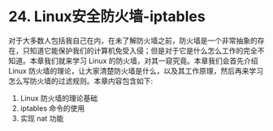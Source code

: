 # 24. Linux安全防火墙-iptables
对于大多数人包括我自己在内，在未了解防火墙之前，防火墙是一个非常抽象的存在，只知道它能保护我们的计算机免受入侵；但是对于它是什么怎么工作的完全不知道。本章我们就来学习 Linux 的防火墙，对其一窥究竟。本章我们会首先介绍Linux 防火墙的理论，让大家清楚防火墙是什么，以及其工作原理，然后再来学习怎么写防火墙的过滤规则。本章内容包含如下:
1. Linux 防火墙的理论基础
2. iptables 命令的使用
3. 实现 nat 功能
